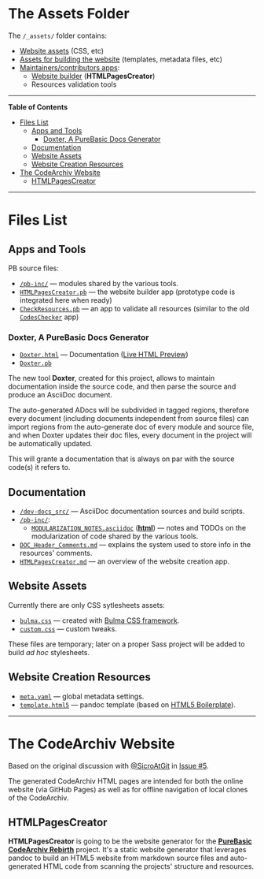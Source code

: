 # The Assets Folder

The `/_assets/` folder contains:

- [Website assets] (CSS, etc)
- [Assets for building the website] (templates, metadata files, etc)
- [Maintainers/contributors apps]:
    + [Website builder] (__HTMLPagesCreator__)
    + Resources validation tools

[Website assets]: #website-assets
[Assets for building the website]: #website-creation-resources
[Website builder]: #htmlpagescreator
[Maintainers/contributors apps]: #apps-and-tools

-----

**Table of Contents**

<!-- MarkdownTOC autolink="true" bracket="round" autoanchor="false" lowercase="only_ascii" uri_encoding="true" levels="1,2,3" -->

- [Files List](#files-list)
    - [Apps and Tools](#apps-and-tools)
        - [Doxter, A PureBasic Docs Generator](#doxter-a-purebasic-docs-generator)
    - [Documentation](#documentation)
    - [Website Assets](#website-assets)
    - [Website Creation Resources](#website-creation-resources)
- [The CodeArchiv Website](#the-codearchiv-website)
    - [HTMLPagesCreator](#htmlpagescreator)

<!-- /MarkdownTOC -->

-----


# Files List

## Apps and Tools

PB source files:

- [`/pb-inc/`](./pb-inc) — modules shared by the various tools.
- [`HTMLPagesCreator.pb`](./HTMLPagesCreator.pb) — the website builder app (prototype code is integrated here when ready)
- [`CheckResources.pb`](./CheckResources.pb) — an app to validate all resources (similar to the old [`CodesChecker`][CodesChecker] app)

[CodesChecker]: ../_tempwork/CodesChecker.md "Read about the 'CodesChecker' app"

### Doxter, A PureBasic Docs Generator

- [`Doxter.html`](./Doxter.html) — Documentation ([Live HTML Preview][Doxter LiveHTML])
- [`Doxter.pb`](./Doxter.pb)

The new tool __Doxter__, created for this project, allows to maintain documentation inside the source code, and then parse the source and produce an AsciiDoc document.

The auto-generated ADocs will be subdivided in tagged regions, therefore every document (including documents independent from source files) can import regions from the auto-generate doc of every module and source file, and when Doxter updates their doc files, every document in the project will be automatically updated.

This will grante a documentation that is always on par with the source code(s) it refers to.

[Doxter LiveHTML]: http://htmlpreview.github.io/?https://github.com/tajmone/PBCodeArcProto/blob/master/_assets/Doxter.html "Live HTML Preview of Doxter Documentation"

## Documentation

- [`/dev-docs_src/`](./dev-docs_src) — AsciiDoc documentation sources and build scripts.
- [`/pb-inc/`](./pb-inc):
    + [`MODULARIZATION_NOTES.asciidoc`][MODULARZ adoc] ([__html__][MODULARZ live]) — notes and TODOs on the modularization of code shared by the various tools.
- [`DOC_Header_Comments.md`](./DOC_Header_Comments.md) — explains the system used to store info in the resources' comments.
- [`HTMLPagesCreator.md`](./HTMLPagesCreator.md) — an overview of the website creation app.

[MODULARZ adoc]: ./pb-inc/MODULARIZATION_NOTES.asciidoc
[MODULARZ live]: https://tajmone.github.io/PBCodeArcProto/_assets/pb-inc/MODULARIZATION_NOTES "Live HTML Preview"

## Website Assets

Currently there are only CSS sytlesheets assets:

- [`bulma.css`](./bulma.css) — created with [Bulma CSS framework].
- [`custom.css`](./custom.css) — custom tweaks.

These files are temporary; later on a proper Sass project will be added to build _ad hoc_ stylesheets.


## Website Creation Resources

- [`meta.yaml`](./meta.yaml) — global metadata settings.
- [`template.html5`](./template.html5) — pandoc template (based on [HTML5 Boilerplate]).


-------------------------------------------------------------------------------

# The CodeArchiv Website

Based on the original discussion with [@SicroAtGit] in [Issue #5].

The generated CodeArchiv HTML pages are intended for both the online website (via GitHub Pages) as well as for offline navigation of local clones of the CodeArchiv. 


## HTMLPagesCreator

__HTMLPagesCreator__ is going to be the website generator for the __[PureBasic CodeArchiv Rebirth]__ project. It's a static website generator that leverages pandoc to build an HTML5 website from markdown source files and auto-generated HTML code from scanning the projects' structure and resources.





<!-----------------------------------------------------------------------------
                               REFERENCE LINKS                                
------------------------------------------------------------------------------>

[PureBasic CodeArchiv Rebirth]: https://github.com/SicroAtGit/PureBasic-CodeArchive-Rebirth "Visit the 'PureBasic CodeArchiv Rebirth' repository"

[Issue #5]: https://github.com/SicroAtGit/PureBasic-CodeArchive-Rebirth/issues/5

[@SicroAtGit]: https://github.com/SicroAtGit "View @SicroAtGit's GitHub profile"
[@tajmone]: https://github.com/tajmone "View @tajmone's GitHub profile"

[Bulma CSS framework]: https://bulma.io/ "Visit Bulma CSS framework website"

[HTML5 Boilerplate]: https://html5boilerplate.com/ "Visit HTML5 Boilerplate website"

<!-- Project Files -->

<!-- EOF -->
